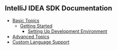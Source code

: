 <!-- 
    Similar to GitBook SUMMARY.md - https://github.com/GitbookIO/gitbook#summarymd,
    but list items without links will not be included in the table of contents.
    Also you can use HTML-comments.
-->

## IntelliJ IDEA SDK Documentation
* [Basic Topics](basic_topics.html)
    * [Getting Started](getting_started.html)
        * [Setting Up Development Environment](setting_up_environment.html)
* [Advanced Topics](advanced_topics.html)
* [Custom Language Support](custom_language_support.html)


